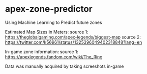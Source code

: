 # apex-zone-predictor
Using Machine Learning to Predict future zones

Estimated Map Sizes in Meters:
source 1: https://theglobalgaming.com/apex-legends/biggest-map
source 2: https://twitter.com/k56961/status/1325396049402318848?lang=en

In-game zone information:
source 1: https://apexlegends.fandom.com/wiki/The_Ring

Data was manually acquired by taking screeshots in-game
